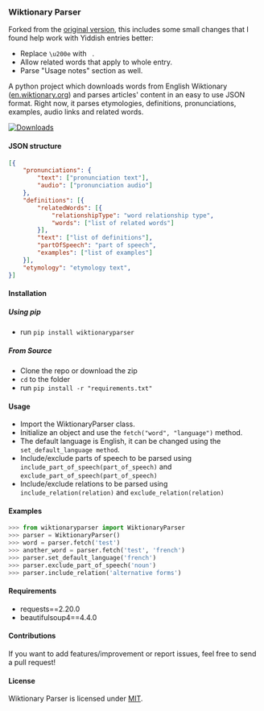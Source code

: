 ### Wiktionary Parser

Forked from the [original version](https://github.com/Suyash458/WiktionaryParser/), this includes some small changes that I found help work with Yiddish entries better:
- Replace `\u200e` with ` `.
- Allow related words that apply to whole entry. 
- Parse "Usage notes" section as well.

A python project which downloads words from English Wiktionary ([en.wiktionary.org](https://en.wiktionary.org)) and parses articles' content in an easy to use JSON format. Right now, it parses etymologies, definitions, pronunciations, examples, audio links and related words.

[![Downloads](http://pepy.tech/badge/wiktionaryparser)](http://pepy.tech/project/wiktionaryparser)

#### JSON structure

```json
[{
    "pronunciations": {
        "text": ["pronunciation text"],
        "audio": ["pronunciation audio"]
    },
    "definitions": [{
        "relatedWords": [{
            "relationshipType": "word relationship type",
            "words": ["list of related words"]
        }],
        "text": ["list of definitions"],
        "partOfSpeech": "part of speech",
        "examples": ["list of examples"]
    }],
    "etymology": "etymology text",
}]
```

#### Installation

##### Using pip 
* run `pip install wiktionaryparser`

##### From Source
* Clone the repo or download the zip
* `cd` to the folder
* run `pip install -r "requirements.txt"`

#### Usage

 - Import the WiktionaryParser class.
 - Initialize an object and use the `fetch("word", "language")` method.
 - The default language is English, it can be changed using the `set_default_language method`.
 - Include/exclude parts of speech to be parsed using `include_part_of_speech(part_of_speech)` and `exclude_part_of_speech(part_of_speech)`
 - Include/exclude relations to be parsed using `include_relation(relation)` and `exclude_relation(relation)`

#### Examples

```python
>>> from wiktionaryparser import WiktionaryParser
>>> parser = WiktionaryParser()
>>> word = parser.fetch('test')
>>> another_word = parser.fetch('test', 'french')
>>> parser.set_default_language('french')
>>> parser.exclude_part_of_speech('noun')
>>> parser.include_relation('alternative forms')
```

#### Requirements

 - requests==2.20.0
 - beautifulsoup4==4.4.0

#### Contributions

If you want to add features/improvement or report issues, feel free to send a pull request!

#### License

Wiktionary Parser is licensed under [MIT](LICENSE.txt).

